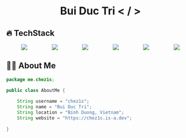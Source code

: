 <h1 align="center">
  <b> Bui Duc Tri < / > </b>
</h1>

## 🔥 **TechStack**

<div align="center" style="display: flex; justify-content: space-evenly; gap: 25px; flex-wrap: wrap;">
    <img src="https://img.shields.io/badge/Java-bd4234?style=for-the-badge&logo=openjdk&logoColor=bd4234&labelColor=282828">
    <img src="https://img.shields.io/badge/-Javascript-yellow?style=for-the-badge&logo=javascript&logoColor=yellow&labelColor=282828">
    <img src="https://img.shields.io/badge/PHP-4F5D95?style=for-the-badge&logo=php&logoColor=white&labelColor=282828">
    <img src="https://img.shields.io/badge/GitHub-fff?style=for-the-badge&logo=github&logoColor=black&labelColor=282828">
    <img src="https://img.shields.io/badge/-Lua-00007f?style=for-the-badge&logo=lua&logoColor=white&labelColor=282828">
    <img src="https://img.shields.io/badge/-MariaDB-c0765a?style=for-the-badge&logo=mariadb&logoColor=white&labelColor=282828">
</div>

## 👨‍💻 **About Me**
```java
package me.chez1s;

public class AboutMe {
    
    String username = "chez1s";
    String name = "Bui Duc Tri";
    String location = "Binh Duong, Vietnam";
    String website = "https://chez1s.is-a.dev";
    
}
```

